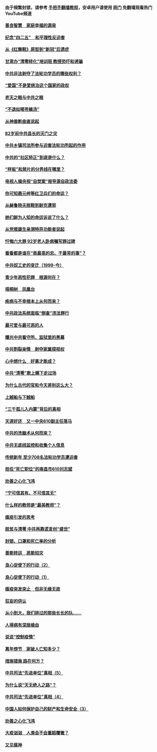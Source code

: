 #### 由于频繁封锁，请参考 [手把手翻墙教程](https://github.com/gfw-breaker/guides/wiki/)，安卓用户请使用 [网门](https://github.com/gfw-breaker/nogfw/blob/master/dl.md?t=04232301) 免翻墙观看热门YouTube频道 

#### [善良智慧　家庭幸福的源泉](../pages/19/423632.md?t=04232301) 

#### [纪念“四二五”　和平理性反迫害](../pages/19/423660.md?t=04232301) 

#### [从《红舞鞋》原型到“新冠”后遗症](../pages/19/423509.md?t=04232301) 

#### [甘肃办“清零转化”培训班 教授恐吓和诱骗](../pages/19/423498.md?t=04232301) 

#### [中共非法剥夺了法轮功学员的哪些权利？](../pages/19/423392.md?t=04232301) 

#### [“爱国”不是爱统治这个国家的政权](../pages/19/423029.md?t=04232301) 

#### [老天之眼与中共之眼](../pages/19/423378.md?t=04232301) 

#### [“不退如喝苍蝇汤”](../pages/19/423287.md?t=04232301) 

#### [从神兽断曲直说起](../pages/19/423201.md?t=04232301) 

#### [82岁前中共县长的灭门之灾](../pages/19/423055.md?t=04232301) 

#### [中共乡镇司法所参与迫害法轮功所起的作用](../pages/19/423064.md?t=04232301) 

#### [中共的“社区矫正”到底是什么？](../pages/19/422870.md?t=04232301) 

#### [“样板”和禁片的分界线在哪里？](../pages/19/422704.md?t=04232301) 

#### [电视人揭央视“自焚案”报导源自政法委](../pages/19/422770.md?t=04232301) 

#### [你可知聂元梓等红卫兵们的命运？](../pages/19/422848.md?t=04232301) 

#### [从赫鲁晓夫脱鞋到耐克遭邪](../pages/19/422826.md?t=04232301) 

#### [她们鲜为人知的命运诉说了什么？](../pages/19/422754.md?t=04232301) 

#### [从党棍康生亲测特异功能者说起](../pages/19/422657.md?t=04232301) 

#### [忏悔六大罪 92岁老人卧病嘱写罪过碑](../pages/19/422750.md?t=04232301) 

#### [看看都是谁在“表最高的忠、干最背的事”？](../pages/19/422703.md?t=04232301) 

#### [中共奴工史的变迁（1999-今）](../pages/19/422656.md?t=04232301) 

#### [青少年恶性犯罪　根源何在？](../pages/19/422449.md?t=04232301) 

#### [梧桐树　凤凰台](../pages/19/422442.md?t=04232301) 

#### [疾病与不幸根本上从何而来？](../pages/19/422438.md?t=04232301) 

#### [中共政法系统面临“倒查”违法罪行](../pages/19/422497.md?t=04232301) 

#### [最可爱与最可恶的人](../pages/19/422448.md?t=04232301) 

#### [曝光中共看守所、监狱里的黑幕](../pages/19/422390.md?t=04232301) 

#### [中共割裂亲情　剥夺家属探视权](../pages/19/422364.md?t=04232301) 

#### [心中想什么　好事才能成？](../pages/19/422318.md?t=04232301) 

#### [中共“清零”欺上瞒下走过场](../pages/19/422306.md?t=04232301) 

#### [为什么古代的官和今天差别这么大？](../pages/19/422228.md?t=04232301) 

#### [上贼船与下贼船](../pages/19/422276.md?t=04232301) 

#### [“三千孤儿入内蒙”背后的真相](../pages/19/422229.md?t=04232301) 

#### [天道好还　又一中央610副主任落马](../pages/19/422155.md?t=04232301) 

#### [中共的洗脑术从何而来？](../pages/19/422154.md?t=04232301) 

#### [中共无底线监控和收集个人信息](../pages/19/422039.md?t=04232301) 

#### [传统新年 至少708名法轮功学员遭迫害](../pages/19/421946.md?t=04232301) 

#### [担任“死亡职位”的南昌市610刘志斌](../pages/19/421957.md?t=04232301) 

#### [劝善之心化飞鸿](../pages/19/421164.md?t=04232301) 

#### [“宁可信其有，不可信其无”](../pages/19/421691.md?t=04232301) 

#### [什么样的教师是“最美教师”？](../pages/19/421755.md?t=04232301) 

#### [瘟疫引发的思考](../pages/19/421594.md?t=04232301) 

#### [脱贫与清零 中共再靠谎言创“盛世”](../pages/19/421590.md?t=04232301) 

#### [封锁、口罩和死亡率的分析](../pages/19/421495.md?t=04232301) 

#### [善能转运　恶能招灾](../pages/19/421334.md?t=04232301) 

#### [良心促使下的行动（2）](../pages/19/421361.md?t=04232301) 

#### [良心促使下的行动（1）](../pages/19/421302.md?t=04232301) 

#### [瘟疫突发突止　但非无缘无故](../pages/19/421281.md?t=04232301) 

#### [狂妄的供认](../pages/19/421199.md?t=04232301) 

#### [从小到大，我们排过的那些长长的队……](../pages/19/421243.md?t=04232301) 

#### [人得病有深层缘由](../pages/19/420864.md?t=04232301) 

#### [说说“控制疫情”](../pages/19/420831.md?t=04232301) 

#### [离年傍节　家破人亡知多少？](../pages/19/420563.md?t=04232301) 

#### [措施错施  路在何方？](../pages/19/420076.md?t=04232301) 

#### [中共司法“先进单位”真相（5）](../pages/19/419453.md?t=04232301) 

#### [为什么说“天无绝人之路”？](../pages/19/419618.md?t=04232301) 

#### [中共司法“先进单位”真相（4）](../pages/19/419452.md?t=04232301) 

#### [中国人如何保护自己的财产和生命安全（3）](../pages/19/419405.md?t=04232301) 

#### [劝善之心化飞鸿](../pages/19/418758.md?t=04232301) 

#### [大疫汹汹　人类会不会重蹈覆辙？](../pages/19/419691.md?t=04232301) 

#### [又见瘟神](../pages/19/419225.md?t=04232301) 

